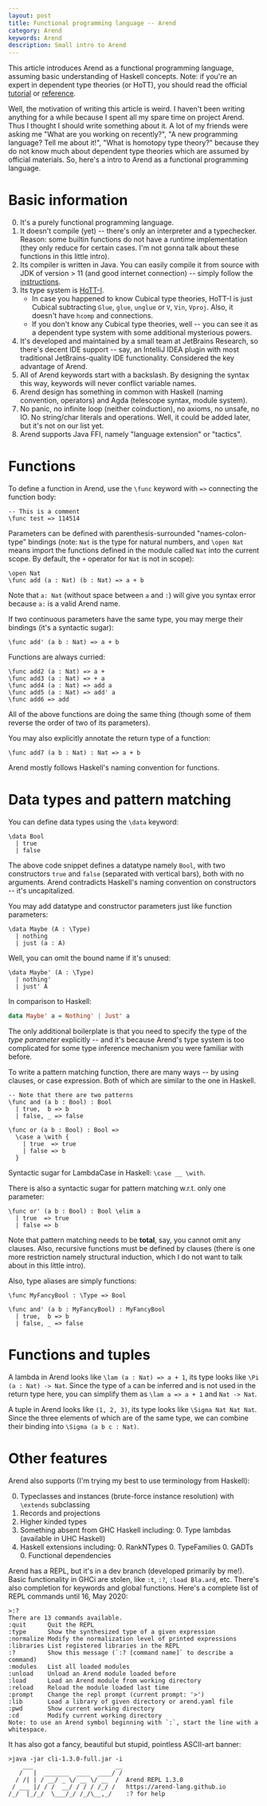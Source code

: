 ```yaml
---
layout: post
title: Functional programming language -- Arend
category: Arend
keywords: Arend
description: Small intro to Arend
---
```


This article introduces Arend as a functional programming language,
assuming basic understanding of Haskell concepts.
Note: if you're an expert in dependent type theories (or HoTT), you should read
the official [tutorial] or [reference].

Well, the motivation of writing this article is weird.
I haven't been writing anything for a while because I spent all my spare time on
project Arend. Thus I thought I should write something about it.
A lot of my friends were asking me "What are you working on recently?",
"A new programming language? Tell me about it!",
"What is homotopy type theory?" because they do not
know much about dependent type theories which are assumed by official materials.
So, here's a intro to Arend as a functional programming language.

# Basic information

 [instructions]: https://github.com/JetBrains/Arend/blob/master/ARCHITECTURE.md
 [reference]: https://arend-lang.github.io/documentation/language-reference
 [tutorial]: https://arend-lang.github.io/documentation/tutorial
 [HoTT-I]: https://arxiv.org/abs/2004.14195

0. It's a purely functional programming language.
0. It doesn't compile (yet) -- there's only an interpreter and a typechecker.
   Reason: some builtin functions do not have a runtime implementation
   (they only reduce for certain cases. I'm not gonna talk about these functions
   in this little intro).
0. Its compiler is written in Java. You can easily compile it from source with JDK
   of version > 11 (and good internet connection) -- simply follow the
   [instructions].
0. Its type system is [HoTT-I].
   + In case you happened to know Cubical type
     theories, HoTT-I is just Cubical subtracting `Glue`, `glue`, `unglue` or
     `V`, `Vin`, `Vproj`. Also, it doesn't have `hcomp` and connections.
   + If you don't know any Cubical type theories, well -- you can see it as a
     dependent type system with some additional mysterious powers.
0. It's developed and maintained by a small team at JetBrains Research,
   so there's decent IDE support -- say, an IntelliJ IDEA plugin with most
   traditional JetBrains-quality IDE functionality.
   Considered the key advantage of Arend.
0. All of Arend keywords start with a backslash.
   By designing the syntax this way, keywords will never conflict variable names.
0. Arend design has something in common with Haskell
   (naming convention, operators) and Agda (telescope syntax, module system).
0. No panic, no infinite loop (neither coinduction), no axioms, no unsafe, no IO.
   No string/char literals and operations. Well, it could be added later,
   but it's not on our list yet.
0. Arend supports Java FFI, namely "language extension" or "tactics".

# Functions

To define a function in Arend, use the `\func` keyword with `=>` connecting the
function body:

```arend
-- This is a comment
\func test => 114514
```

Parameters can be defined with parenthesis-surrounded "names-colon-type" bindings
(note: `Nat` is the type for natural numbers, and `\open Nat` means import the
functions defined in the module called `Nat` into the current scope. By default,
the `+` operator for `Nat` is not in scope):

```arend
\open Nat
\func add (a : Nat) (b : Nat) => a + b
```

Note that `a: Nat` (without space between `a` and `:`)
will give you syntax error because `a:` is a valid Arend name.

If two continuous parameters have the same type, you may merge their bindings
(it's a syntactic sugar):

```arend
\func add' (a b : Nat) => a + b
```

Functions are always curried:

```arend
\func add2 (a : Nat) => a +
\func add3 (a : Nat) => + a
\func add4 (a : Nat) => add a
\func add5 (a : Nat) => add' a
\func add6 => add
```

All of the above functions are doing the same thing
(though some of them reverse the order of two of its parameters).

You may also explicitly annotate the return type of a function:

```arend
\func add7 (a b : Nat) : Nat => a + b
```

Arend mostly follows Haskell's naming convention for functions.

# Data types and pattern matching

You can define data types using the `\data` keyword:

```arend
\data Bool
  | true
  | false
```

The above code snippet defines a datatype namely `Bool`, with two constructors
`true` and `false` (separated with vertical bars), both with no arguments.
Arend contradicts Haskell's naming convention on constructors -- it's uncapitalized.

You may add datatype and constructor parameters just like function parameters:

```arend
\data Maybe (A : \Type)
  | nothing
  | just (a : A)
```

Well, you can omit the bound name if it's unused:

```arend
\data Maybe' (A : \Type)
  | nothing'
  | just' A
```

In comparison to Haskell:

```haskell
data Maybe' a = Nothing' | Just' a
```

The only additional boilerplate is that you need to specify the type of the
_type parameter_ explicitly -- and it's because Arend's type system is too
complicated for some type inference mechanism you were familiar with before.

To write a pattern matching function, there are many ways -- by using clauses,
or case expression. Both of which are similar to the one in Haskell.

```arend
-- Note that there are two patterns
\func and (a b : Bool) : Bool
  | true,  b => b
  | false, _ => false
```

```arend
\func or (a b : Bool) : Bool =>
  \case a \with {
    | true  => true
    | false => b
  }
```

Syntactic sugar for LambdaCase in Haskell: `\case __ \with`.

There is also a syntactic sugar for pattern matching w.r.t. only one parameter:

```arend
\func or' (a b : Bool) : Bool \elim a
  | true  => true
  | false => b
```

Note that pattern matching needs to be **total**, say, you cannot omit any clauses.
Also, recursive functions must be defined by clauses
(there is one more restriction namely structural induction, which I do not want to
talk about in this little intro).

Also, type aliases are simply functions:

```arend
\func MyFancyBool : \Type => Bool

\func and' (a b : MyFancyBool) : MyFancyBool
  | true,  b => b
  | false, _ => false
```

# Functions and tuples

A lambda in Arend looks like `\lam (a : Nat) => a + 1`,
its type looks like `\Pi (a : Nat) -> Nat`.
Since the type of `a` can be inferred and is not used in the return type here,
you can simplify them as `\lam a => a + 1` and `Nat -> Nat`.

A tuple in Arend looks like `(1, 2, 3)`, its type looks like `\Sigma Nat Nat Nat`.
Since the three elements of which are of the same type, we can combine their binding
into `\Sigma (a b c : Nat)`.

# Other features

Arend also supports (I'm trying my best to use terminology from Haskell):

0. Typeclasses and instances (brute-force instance resolution) with
   `\extends` subclassing
0. Records and projections
0. Higher kinded types
0. Something absent from GHC Haskell including:
   0. Type lambdas (available in UHC Haskell)
0. Haskell extensions including:
   0. RankNTypes
   0. TypeFamilies
   0. GADTs
   0. Functional dependencies

Arend has a REPL, but it's in a dev branch (developed primarily by me!).
Basic functionality in GHCi are stolen, like `:t`, `:?`, `:load Bla.ard`, etc.
There's also completion for keywords and global functions.
Here's a complete list of REPL commands until 16, May 2020:

```
>:?
There are 13 commands available.
:quit      Quit the REPL
:type      Show the synthesized type of a given expression
:normalize Modify the normalization level of printed expressions
:libraries List registered libraries in the REPL
:?         Show this message (`:? [command name]` to describe a command)
:modules   List all loaded modules
:unload    Unload an Arend module loaded before
:load      Load an Arend module from working directory
:reload    Reload the module loaded last time
:prompt    Change the repl prompt (current prompt: '>')
:lib       Load a library of given directory or arend.yaml file
:pwd       Show current working directory
:cd        Modify current working directory
Note: to use an Arend symbol beginning with `:`, start the line with a whitespace.
```

It has also got a fancy, beautiful but stupid, pointless ASCII-art banner:

```
>java -jar cli-1.3.0-full.jar -i
    ___                       __
   /   |  _______  ____  ____/ /
  / /| | / __/ _ \/ __ \/ __  /  Arend REPL 1.3.0
 / ___ |/ / /  __/ / / / /_/ /   https://arend-lang.github.io
/_/  |_/_/  \___/_/ /_/\__,_/    :? for help
```
